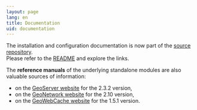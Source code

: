 ```yaml
---
layout: page
lang: en
title: Documentation
uid: documentation
---
```


The installation and configuration documentation is now part of the [source repository](https://github.com/georchestra/georchestra/).  
Please refer to the [README](https://github.com/georchestra/georchestra/blob/master/README.md) and explore the links.

The **reference manuals** of the underlying standalone modules are also valuable sources of information:

 * on the [GeoServer website](http://docs.geoserver.org/2.3.2/user/) for the 2.3.2 version,
 * on the [GeoNetwork website](http://geonetwork-opensource.org/manuals/2.10.3/eng/users/index.html) for the 2.10 version,
 * on the [GeoWebCache website](http://geowebcache.org/docs/1.5.1/) for the 1.5.1 version.
